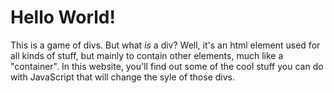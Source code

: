 # Hello World!
This is a game of divs. But what *is* a div? Well, it's an html element used for all kinds of stuff, but mainly to contain other elements,
much like a "container". In this website, you'll find out some of the cool stuff you can do with JavaScript that will change the syle of those divs.
